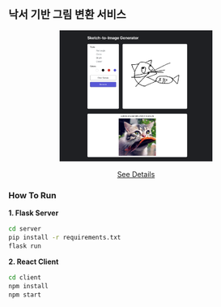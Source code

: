 ## 낙서 기반 그림 변환 서비스

<div align="center">
<img width="60%" src="./demo.png" alt="Screenshot" />

<a href="https://github.com/seodaegal/freshman_project/blob/main/%E1%84%82%E1%85%A1%E1%86%A8%E1%84%89%E1%85%A5%20%E1%84%80%E1%85%B5%E1%84%87%E1%85%A1%E1%86%AB%20%E1%84%80%E1%85%B3%E1%84%85%E1%85%B5%E1%86%B7%20%E1%84%87%E1%85%A7%E1%86%AB%E1%84%92%E1%85%AA%E1%86%AB%20%E1%84%89%E1%85%A5%E1%84%87%E1%85%B5%E1%84%89%E1%85%B3%20%E1%84%8E%E1%85%AC%E1%84%8C%E1%85%A9%E1%86%BC%E1%84%87%E1%85%A1%E1%86%AF%E1%84%91%E1%85%AD.pdf">See Details</a>
</div>

### How To Run

**1. Flask Server**

```sh
cd server
pip install -r requirements.txt
flask run
```

**2. React Client**

```sh
cd client
npm install
npm start
```

